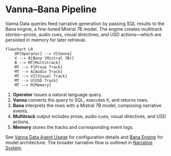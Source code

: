 # Vanna–Bana Pipeline

Vanna Data queries feed narrative generation by passing SQL results to the Bana engine, a fine-tuned Mistral 7B model. The engine creates multitrack stories—prose, audio cues, visual directives, and USD actions—which are persisted in memory for later retrieval.

```mermaid
flowchart LR
    OP[Operator] --> V[Vanna]
    V --> B[Bana (Mistral 7B)]
    B --> MT[Multitrack]
    MT --> P[Prose Track]
    MT --> A[Audio Track]
    MT --> VI[Visual Track]
    MT --> U[USD Track]
    MT --> M[Memory]
```

1. **Operator** issues a natural language query.
2. **Vanna** converts the query to SQL, executes it, and returns rows.
3. **Bana** interprets the rows with a Mistral 7B model, composing narrative events.
4. **Multitrack** output includes prose, audio cues, visual directives, and USD actions.
5. **Memory** stores the tracks and corresponding event logs.

See [Vanna Data Agent Usage](vanna_usage.md) for configuration details and [Bana Engine](bana_engine.md) for model architecture. The broader narrative flow is outlined in [Narrative System](narrative_system.md).
